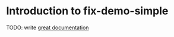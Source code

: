 # Introduction to fix-demo-simple

TODO: write [great documentation](http://jacobian.org/writing/what-to-write/)
